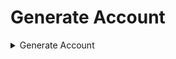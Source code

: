 # Generate Account

<details>

<summary>Generate Account </summary>

{% code overflow="wrap" %}
```rust
/// Generates a private key using a provided random number generator (RNG).
///
/// # Parameters
/// - `rng`: A reference to a random number generator (TestRng).
///
/// # Returns
/// Returns a `Result` containing a generated private key of type 
/// `PrivateKey<Testnet3>` if successful, or an error message otherwise.
fn generate_private_key(rng: &mut TestRng) -> Result<PrivateKey<Testnet3>, String> {
    // Attempt to create a new private key using the provided RNG.
    // Utilize the `new` method from `PrivateKey<Testnet3>` to handle this.
    PrivateKey::<Testnet3>::new(rng)
        // If the operation fails, map the error to a string message.
        .map_err(|_| String::from("Failed to create private key"))
}
```
{% endcode %}

</details>
